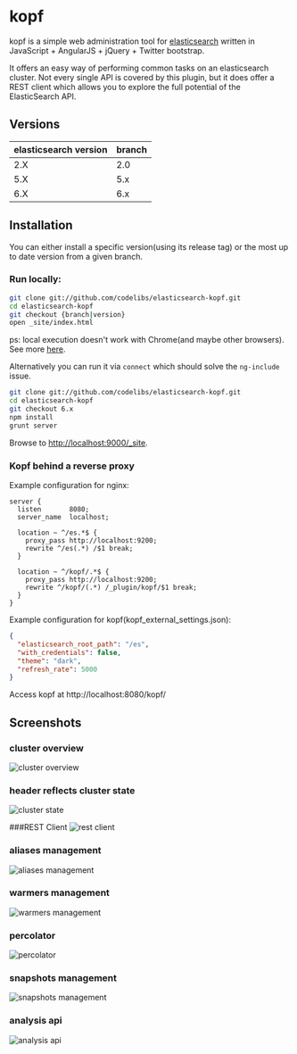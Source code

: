 kopf
=======================

kopf is a simple web administration tool for [elasticsearch](http://elastic.co) written in JavaScript + AngularJS + jQuery + Twitter bootstrap.

It offers an easy way of performing common tasks on an elasticsearch cluster. Not every single API is covered by this plugin, but it does offer a REST client which allows you to explore the full potential of the ElasticSearch API.

Versions
------------

| elasticsearch version | branch |
| --------------------- | ------ |
| 2.X                   | 2.0    |
| 5.X                   | 5.x    |
| 6.X                   | 6.x    |

Installation
------------
You can either install a specific version(using its release tag) or the most up to date version from a given branch.

### Run locally:

```bash
git clone git://github.com/codelibs/elasticsearch-kopf.git
cd elasticsearch-kopf
git checkout {branch|version}
open _site/index.html
```

ps: local execution doesn't work with Chrome(and maybe other browsers). See more [here](http://docs.angularjs.org/api/ng.directive:ngInclude).

Alternatively you can run it via `connect` which should solve the `ng-include` issue.

```bash
git clone git://github.com/codelibs/elasticsearch-kopf.git
cd elasticsearch-kopf
git checkout 6.x
npm install
grunt server
```

Browse to <http://localhost:9000/_site>.

### Kopf behind a reverse proxy
Example configuration for nginx:
```
server {
  listen       8080;
  server_name  localhost;

  location ~ ^/es.*$ {
    proxy_pass http://localhost:9200;
    rewrite ^/es(.*) /$1 break;
  }

  location ~ ^/kopf/.*$ {
    proxy_pass http://localhost:9200;
    rewrite ^/kopf/(.*) /_plugin/kopf/$1 break;
  }
}
```
Example configuration for kopf(kopf_external_settings.json):
```json
{
  "elasticsearch_root_path": "/es",
  "with_credentials": false,
  "theme": "dark",
  "refresh_rate": 5000
}
```
Access kopf at http://localhost:8080/kopf/

Screenshots
------------
### cluster overview
![cluster overview](imgs/cluster_view.png)

### header reflects cluster state
![cluster state](imgs/cluster_state.png)

###REST Client
![rest client](imgs/rest_client.png)

### aliases management
![aliases management](imgs/aliases.png)

### warmers management
![warmers management](imgs/warmer.png)

### percolator
![percolator](imgs/percolator.png)

### snapshots management
![snapshots management](imgs/snapshot.png)

### analysis api
![analysis api](imgs/analysis.png)
